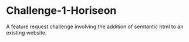 # Challenge-1-Horiseon
A feature request challenge involving the addition of semtantic html to an existing website.

